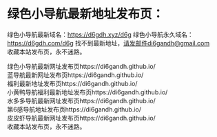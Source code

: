# 绿色小导航最新地址发布页：
绿色小导航最新域名：https://d6gdh.xyz/d6g
绿色小导航永久域名：https://d6gdh.com/d6g
找不到最新地址，请发邮件di6gandh@gmail.com</br>
收藏本站发布页，永不迷路。</br>

绿色小导航最新网址发布页https://di6gandh.github.io/</br>
蓝导航最新网址发布页https://di6gandh.github.io/</br>
福利最新地址发布页https://di6gandh.github.io/</br>
小黄鸭导航福利最新地址发布页https://di6gandh.github.io/</br>
水多多导航最新网址发布页https://di6gandh.github.io/</br>
第6感导航地址发布页https://di6gandh.github.io/</br>
皮皮虾导航最新网址发布页https://di6gandh.github.io/</br>
收藏本站发布页，永不迷路。</br>
